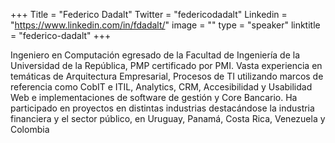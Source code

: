 +++
Title = "Federico Dadalt"
Twitter = "federicodadalt"
Linkedin = "https://www.linkedin.com/in/fdadalt/"
image = ""
type = "speaker"
linktitle = "federico-dadalt"
+++

Ingeniero en Computación egresado de la Facultad de Ingeniería de la Universidad de la República, PMP certificado por PMI. Vasta experiencia en temáticas de Arquitectura Empresarial, Procesos de TI utilizando marcos de referencia como CobIT e ITIL, Analytics, CRM, Accesibilidad y Usabilidad Web e implementaciones de software de gestión y Core Bancario. Ha participado en proyectos en distintas industrias destacándose la industria financiera y el sector público, en Uruguay, Panamá, Costa Rica, Venezuela y Colombia
